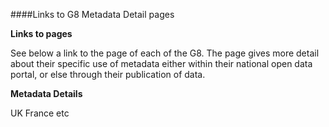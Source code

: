 ####Links to G8 Metadata Detail pages

**Links to pages**

See below a link to the page of each of the G8. The page gives more detail about their specific use of metadata either within their national open data portal, or else through their publication of data.

**Metadata Details**

UK
France
etc


